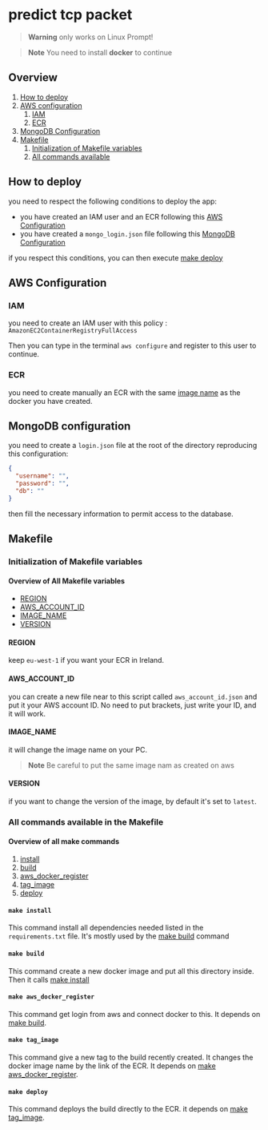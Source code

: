 # predict tcp packet

> **Warning**
> only works on Linux Prompt!

> **Note**
> You need to install **docker** to continue

## Overview

1. [How to deploy](#how-to-deploy)
2. [AWS configuration](#aws-configuration)
   1. [IAM](#iam)
   2. [ECR](#ecr)
3. [MongoDB Configuration](#mongodb-configuration)
4. [Makefile](#makefile)
    1. [Initialization of Makefile variables](#initialization-of-makefile-variables)
    2. [All commands available](#all-commands-available-in-the-makefile)


## How to deploy

you need to respect the following conditions to deploy the app:
- you have created an IAM user and an ECR following this [AWS Configuration](#aws-configuration)
- you have created a `mongo_login.json` file following this [MongoDB Configuration](#mongodb-configuration)

if you respect this conditions, you can then execute [make deploy](#make-deploy)



## AWS Configuration

### IAM
you need to create an IAM user with this policy : `AmazonEC2ContainerRegistryFullAccess`

Then you can type in the terminal `aws configure` and register to this user to continue.

### ECR

you need to create manually an ECR with the same [image name](#imagename) as the docker you have created.

## MongoDB configuration

you need to create a `login.json` file at the root of the directory reproducing this configuration:
```json
{
  "username": "",
  "password": "",
  "db": ""
}
```

then fill the necessary information to permit access to the database.


## Makefile

### Initialization of Makefile variables

#### Overview of All Makefile variables
- [REGION](#region)
- [AWS_ACCOUNT_ID](#aws-account-id)
- [IMAGE_NAME](#image-name)
- [VERSION](#version)

#### REGION

keep `eu-west-1` if you want your ECR in Ireland.

#### AWS_ACCOUNT_ID 

you can create a new file near to this script called `aws_account_id.json` and 
put it your AWS account ID.
No need to put brackets, just write your ID, and it will work.

#### IMAGE_NAME

it will change the image name on your PC. 
> **Note**
> Be careful to put the same image nam as created on aws

#### VERSION

if you want to change the version of the image, by default it's set to `latest`.

### All commands available in the Makefile

#### Overview of all make commands
1. [install](#make-install)
2. [build](#make-build)
3. [aws_docker_register](#make-awsdockerregister)
4. [tag_image](#make-tagimage)
5. [deploy](#make-deploy)

#### `make install`

This command install all dependencies needed listed in the `requirements.txt` file.
It's mostly used by the [make build](#make-build) command

#### `make build`

This command create a new docker image and put all this directory inside.
Then it calls [make install](#make-install)

#### `make aws_docker_register`

This command get login from aws and connect docker to this.
It depends on [make build](#make-build).

#### `make tag_image`

This command give a new tag to the build recently created.
It changes the docker image name by the link of the ECR.
It depends on [make aws_docker_register](#make-awsdockerregister).

#### `make deploy`

This command deploys the build directly to the ECR.
it depends on [make tag_image](#make-tagimage).
